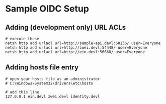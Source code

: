 # Sample OIDC Setup

## Adding (development only) URL ACLs

    # execute these
    netsh http add urlacl url=http://sample-api.devl:60136/ user=Everyone
    netsh http add urlacl url=http://zwei.devl:54448/ user=Everyone
    netsh http add urlacl url=http://ein.devl:56668/ user=Everyone

## Adding hosts file entry

    # open your hosts file as an administrator
    # C:\Windows\System32\drivers\etc\hosts

    # add this line
    127.0.0.1 ein.devl zwei.devl identity.devl

